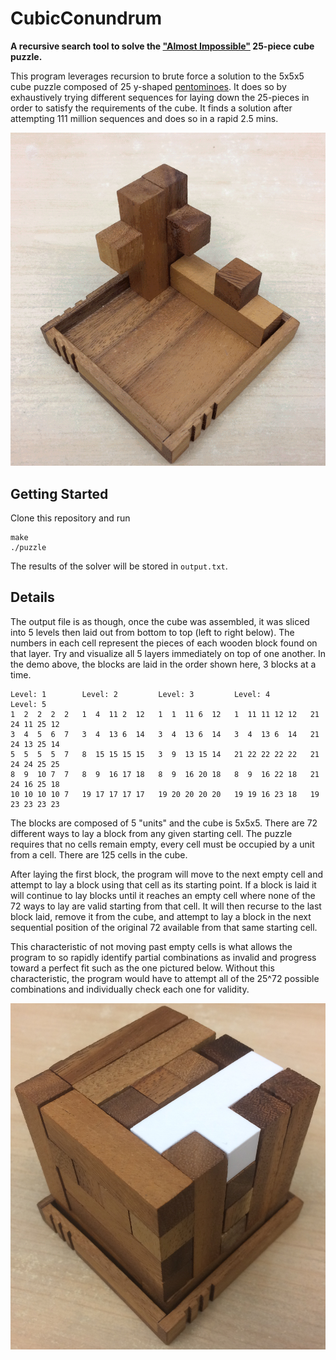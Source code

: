 # CubicConundrum
**A recursive search tool to solve the ["Almost Impossible"](http://www.puzzle-factory.com/25pccube.html) 25-piece cube puzzle.**

This program leverages recursion to brute force a solution to the 5x5x5 cube
puzzle composed of 25 y-shaped
[pentominoes](https://en.wikipedia.org/wiki/Pentomino). It does so by
exhaustively trying different sequences for laying down the 25-pieces in order
to satisfy the requirements of the cube. It finds a solution after
attempting 111 million sequences and does so in a rapid 2.5 mins.

![demo](img/demo.gif)

## Getting Started
Clone this repository and run
```
make
./puzzle
```
The results of the solver will be stored in `output.txt`.

## Details
The output file is as though, once the cube was assembled, it was sliced into
5 levels then laid out from bottom to top (left to right below). The numbers in each cell represent
the pieces of each wooden block found on that layer. Try and visualize all 5
layers immediately on top of one another. In the demo above, the blocks are laid in the order shown here, 3 blocks at a time.

```
Level: 1        Level: 2         Level: 3         Level: 4         Level: 5
1  2  2  2  2   1  4  11 2  12   1  1  11 6  12   1  11 11 12 12   21 24 11 25 12
3  4  5  6  7   3  4  13 6  14   3  4  13 6  14   3  4  13 6  14   21 24 13 25 14
5  5  5  5  7   8  15 15 15 15   3  9  13 15 14   21 22 22 22 22   21 24 24 25 25
8  9  10 7  7   8  9  16 17 18   8  9  16 20 18   8  9  16 22 18   21 24 16 25 18
10 10 10 10 7   19 17 17 17 17   19 20 20 20 20   19 19 16 23 18   19 23 23 23 23
```

The blocks are composed of 5 "units" and the cube is 5x5x5. There are 72
different ways to lay a block from any given starting cell. The puzzle requires
that no cells remain empty, every cell must be occupied by a unit from a cell.
There are 125 cells in the cube. 

After laying the first block, the program will move to the next empty cell and attempt to lay 
a block using that cell as its starting point. If a block is laid it will continue to lay blocks
until it reaches an empty cell where none of the 72 ways to lay are valid starting from that cell. 
It will then recurse to the last block laid, remove it from the cube, and attempt to lay a block 
in the next sequential position of the original 72 available from that same starting cell.

This characteristic of not moving past empty cells is what allows the program to so rapidly identify
partial combinations as invalid and progress toward a perfect fit such as the one pictured below.
Without this characteristic, the program would have to attempt all of the 25^72 possible combinations and
individually check each one for validity.

![complete](img/complete.jpg)
